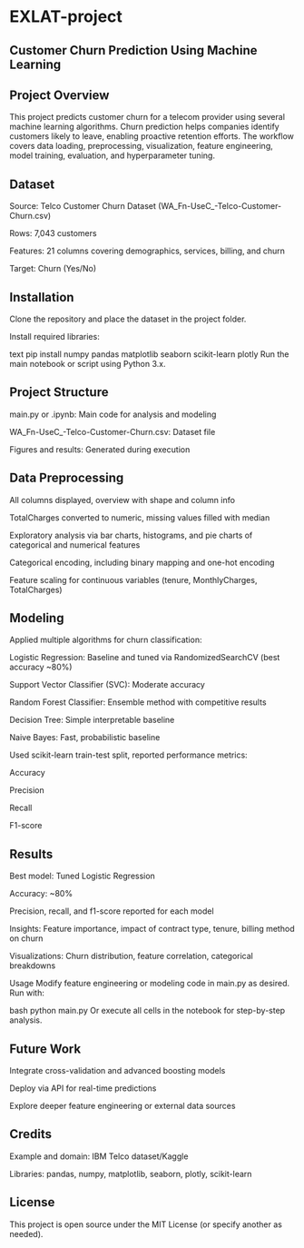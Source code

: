 # EXLAT-project
## Customer Churn Prediction Using Machine Learning
## Project Overview
This project predicts customer churn for a telecom provider using several machine learning algorithms. Churn prediction helps companies identify customers likely to leave, enabling proactive retention efforts. The workflow covers data loading, preprocessing, visualization, feature engineering, model training, evaluation, and hyperparameter tuning.

## Dataset
Source: Telco Customer Churn Dataset (WA_Fn-UseC_-Telco-Customer-Churn.csv)

Rows: 7,043 customers

Features: 21 columns covering demographics, services, billing, and churn

Target: Churn (Yes/No)

## Installation
Clone the repository and place the dataset in the project folder.

Install required libraries:

text
pip install numpy pandas matplotlib seaborn scikit-learn plotly
Run the main notebook or script using Python 3.x.

## Project Structure
main.py or .ipynb: Main code for analysis and modeling

WA_Fn-UseC_-Telco-Customer-Churn.csv: Dataset file

Figures and results: Generated during execution

## Data Preprocessing
All columns displayed, overview with shape and column info

TotalCharges converted to numeric, missing values filled with median

Exploratory analysis via bar charts, histograms, and pie charts of categorical and numerical features

Categorical encoding, including binary mapping and one-hot encoding

Feature scaling for continuous variables (tenure, MonthlyCharges, TotalCharges)

## Modeling
Applied multiple algorithms for churn classification:

Logistic Regression: Baseline and tuned via RandomizedSearchCV (best accuracy ~80%)

Support Vector Classifier (SVC): Moderate accuracy

Random Forest Classifier: Ensemble method with competitive results

Decision Tree: Simple interpretable baseline

Naive Bayes: Fast, probabilistic baseline

Used scikit-learn train-test split, reported performance metrics:

Accuracy

Precision

Recall

F1-score

## Results
Best model: Tuned Logistic Regression

Accuracy: ~80%

Precision, recall, and f1-score reported for each model

Insights: Feature importance, impact of contract type, tenure, billing method on churn

Visualizations: Churn distribution, feature correlation, categorical breakdowns

Usage
Modify feature engineering or modeling code in main.py as desired. Run with:

bash
python main.py
Or execute all cells in the notebook for step-by-step analysis.

## Future Work
Integrate cross-validation and advanced boosting models

Deploy via API for real-time predictions

Explore deeper feature engineering or external data sources

## Credits
Example and domain: IBM Telco dataset/Kaggle

Libraries: pandas, numpy, matplotlib, seaborn, plotly, scikit-learn

## License
This project is open source under the MIT License (or specify another as needed).

